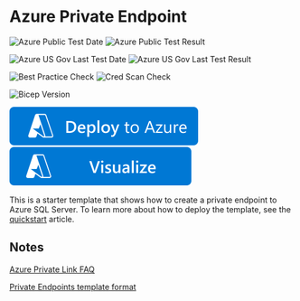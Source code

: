 # Azure Private Endpoint

![Azure Public Test Date](https://azurequickstartsservice.blob.core.windows.net/badges/quickstarts/microsoft.sql/private-endpoint-sql/PublicLastTestDate.svg)
![Azure Public Test Result](https://azurequickstartsservice.blob.core.windows.net/badges/quickstarts/microsoft.sql/private-endpoint-sql/PublicDeployment.svg)

![Azure US Gov Last Test Date](https://azurequickstartsservice.blob.core.windows.net/badges/quickstarts/microsoft.sql/private-endpoint-sql/FairfaxLastTestDate.svg)
![Azure US Gov Last Test Result](https://azurequickstartsservice.blob.core.windows.net/badges/quickstarts/microsoft.sql/private-endpoint-sql/FairfaxDeployment.svg)

![Best Practice Check](https://azurequickstartsservice.blob.core.windows.net/badges/quickstarts/microsoft.sql/private-endpoint-sql/BestPracticeResult.svg)
![Cred Scan Check](https://azurequickstartsservice.blob.core.windows.net/badges/quickstarts/microsoft.sql/private-endpoint-sql/CredScanResult.svg)

![Bicep Version](https://azurequickstartsservice.blob.core.windows.net/badges/quickstarts/microsoft.sql/private-endpoint-sql/BicepVersion.svg)

[![Deploy To Azure](https://raw.githubusercontent.com/Azure/azure-quickstart-templates/master/1-CONTRIBUTION-GUIDE/images/deploytoazure.svg?sanitize=true)](https://portal.azure.com/#create/Microsoft.Template/uri/https%3A%2F%2Fraw.githubusercontent.com%2FAzure%2Fazure-quickstart-templates%2Fmaster%2Fquickstarts%2Fmicrosoft.sql%2Fprivate-endpoint-sql%2Fazuredeploy.json)
[![Visualize](https://raw.githubusercontent.com/Azure/azure-quickstart-templates/master/1-CONTRIBUTION-GUIDE/images/visualizebutton.svg?sanitize=true)](http://armviz.io/#/?load=https%3A%2F%2Fraw.githubusercontent.com%2FAzure%2Fazure-quickstart-templates%2Fmaster%2Fquickstarts%2Fmicrosoft.sql%2Fprivate-endpoint-sql%2Fazuredeploy.json)

This is a starter template that shows how to create a private endpoint to Azure SQL Server. To learn more about how to deploy the template, see the [quickstart](https://docs.microsoft.com/azure/private-link/create-private-endpoint-template) article.

## Notes

[Azure Private Link FAQ](https://docs.microsoft.com/azure/private-link/private-link-faq)

[Private Endpoints template format](https://docs.microsoft.com/azure/templates/microsoft.network/privateendpoints)
